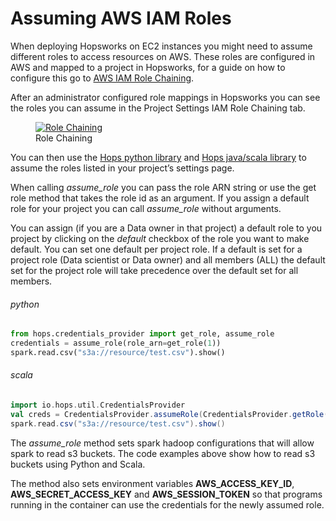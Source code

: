 # Assuming AWS IAM Roles
When deploying Hopsworks on EC2 instances you might need to assume different roles to access resources on AWS. 
These roles are configured in AWS and mapped to a project in Hopsworks, for a guide on how to configure this go to 
[AWS IAM Role Chaining](../../admin/iamRoleChaining.md).

After an administrator configured role mappings in Hopsworks you can see the roles you can assume in the Project 
Settings IAM Role Chaining tab.
<figure>
  <a href="../../../assets/images/iam-role/project-settings.png">
    <img src="../../../assets/images/iam-role/project-settings.png" alt="Role Chaining"/>
  </a>
  <figcaption>Role Chaining</figcaption>
</figure>

You can then use the [Hops python library](https://hops-py.logicalclocks.com/) and 
[Hops java/scala library](https://github.com/logicalclocks/hops-util) to assume the roles listed in your project’s settings page.

When calling _assume\_role_ you can pass the role ARN string or use the get role method that takes the role id 
as an argument. If you assign a default role for your project you can call _assume\_role_ without arguments.

You can assign (if you are a Data owner in that project) a default role to you project by clicking on the _default_ 
checkbox of the role you want to make default. You can set one default per project role. If a default is set for 
a project role (Data scientist or Data owner) and all members (ALL) the default set for the project role will take 
precedence over the default set for all members.

###### python
```python
from hops.credentials_provider import get_role, assume_role
credentials = assume_role(role_arn=get_role(1))
spark.read.csv("s3a://resource/test.csv").show()
```

###### scala
```scala
import io.hops.util.CredentialsProvider
val creds = CredentialsProvider.assumeRole(CredentialsProvider.getRole(1))
spark.read.csv("s3a://resource/test.csv").show()
```

The _assume\_role_  method sets spark hadoop configurations that will allow spark to read s3 buckets. The code examples 
above show how to read s3 buckets using Python and Scala.

The method also sets environment variables **AWS_ACCESS_KEY_ID**, **AWS_SECRET_ACCESS_KEY** and 
**AWS_SESSION_TOKEN** so that programs running in the container can use the credentials for the newly assumed role.
